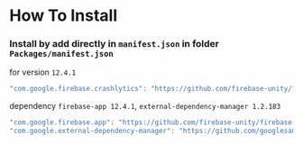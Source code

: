 # How To Install

### Install by add directly in `manifest.json` in folder `Packages/manifest.json`


for version `12.4.1`
```csharp
"com.google.firebase.crashlytics": "https://github.com/firebase-unity/firebase-crashlytics.git#12.4.1",
```


dependency `firebase-app 12.4.1`, `external-dependency-manager 1.2.183`
```csharp
"com.google.firebase.app": "https://github.com/firebase-unity/firebase-app.git#12.4.1",
"com.google.external-dependency-manager": "https://github.com/googlesamples/unity-jar-resolver.git?path=upm#v1.2.183",
```
